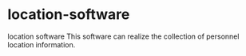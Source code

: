 # location-software
location software
This software can realize the collection of personnel location information.
